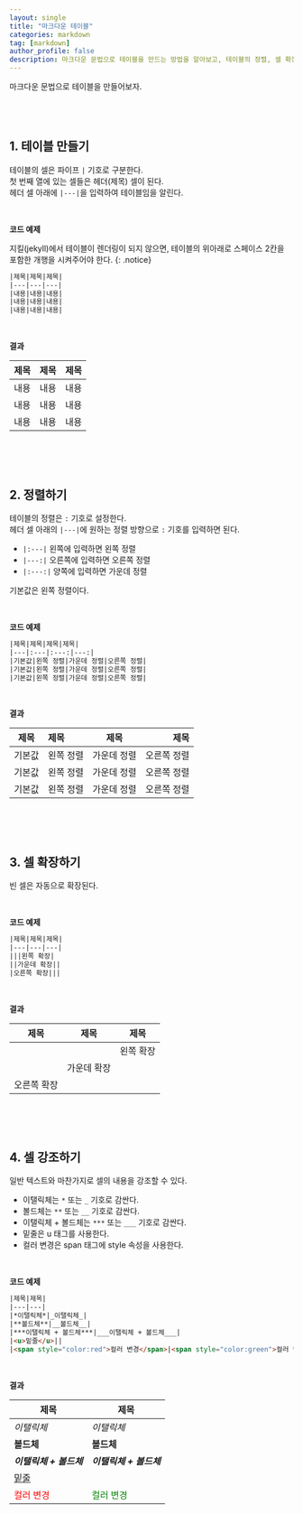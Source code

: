 ```yaml
---
layout: single
title: "마크다운 테이블"
categories: markdown
tag: [markdown]
author_profile: false
description: 마크다운 문법으로 테이블을 만드는 방법을 알아보고, 테이블의 정렬, 셀 확장, 셀 강조 방법을 살펴보겠습니다.
---
```


마크다운 문법으로 테이블을 만들어보자.  
<br>
<br>
<br>

## 1. 테이블 만들기

테이블의 셀은 파이프 <code>|</code> 기호로 구분한다.  
첫 번째 열에 있는 셀들은 헤더(제목) 셀이 된다.  
헤더 셀 아래에 <code>|---|</code>을 입력하여 테이블임을 알린다.

<br>

**코드 예제**

지킬(jekyll)에서 테이블이 렌더링이 되지 않으면, 테이블의 위아래로 스페이스 2칸을 포함한 개행을 시켜주어야 한다.
{: .notice}

```html
|제목|제목|제목|
|---|---|---|
|내용|내용|내용|
|내용|내용|내용|
|내용|내용|내용|
```

<br>

**결과**

|제목|제목|제목|
|---|---|---|
|내용|내용|내용|
|내용|내용|내용|
|내용|내용|내용|

<br>
<br>
<br>

## 2. 정렬하기

테이블의 정렬은 <code>:</code> 기호로 설정한다.  
헤더 셀 아래의 <code>|---|</code>에 원하는 정렬 방향으로 <code>:</code> 기호를 입력하면 된다.

- <code>|:---|</code> 왼쪽에 입력하면 왼쪽 정렬
- <code>|---:|</code> 오른쪽에 입력하면 오른쪽 정렬
- <code>|:---:|</code> 양쪽에 입력하면 가운데 정렬

기본값은 왼쪽 정렬이다.

<br>

**코드 예제**

```html
|제목|제목|제목|제목|
|---|:---|:---:|---:|
|기본값|왼쪽 정렬|가운데 정렬|오른쪽 정렬|
|기본값|왼쪽 정렬|가운데 정렬|오른쪽 정렬|
|기본값|왼쪽 정렬|가운데 정렬|오른쪽 정렬|
```

<br>

**결과**

|제목|제목|제목|제목|
|---|:---|:---:|---:|
|기본값|왼쪽 정렬|가운데 정렬|오른쪽 정렬|
|기본값|왼쪽 정렬|가운데 정렬|오른쪽 정렬|
|기본값|왼쪽 정렬|가운데 정렬|오른쪽 정렬|

<br>
<br>
<br>

## 3. 셀 확장하기

빈 셀은 자동으로 확장된다.

<br>

**코드 예제**

```html
|제목|제목|제목|
|---|---|---|
|||왼쪽 확장|
||가운데 확장||
|오른쪽 확장|||
```

<br>

**결과**

|제목|제목|제목|
|---|---|---|
|||왼쪽 확장|
||가운데 확장||
|오른쪽 확장|||

<br>
<br>
<br>

## 4. 셀 강조하기

일반 텍스트와 마찬가지로 셀의 내용을 강조할 수 있다.

- 이탤릭체는 <code>\*</code> 또는 <code>\_</code> 기호로 감싼다.
- 볼드체는 <code>\*\*</code> 또는 <code>\_\_</code> 기호로 감싼다.
- 이탤릭체 + 볼드체는 <code>\*\*\*</code> 또는 <code>\_\_\_</code> 기호로 감싼다.
- 밑줄은 u 태그를 사용한다.
- 컬러 변경은 span 태그에 style 속성을 사용한다.

<br>

**코드 예제**

```html
|제목|제목|
|---|---|
|*이탤릭체*|_이탤릭체_|
|**볼드체**|__볼드체__|
|***이탤릭체 + 볼드체***|___이탤릭체 + 볼드체___|
|<u>밑줄</u>||
|<span style="color:red">컬러 변경</span>|<span style="color:green">컬러 변경</span>|
```

<br>

**결과**

|제목|제목|
|---|---|
|*이탤릭체*|_이탤릭체_|
|**볼드체**|__볼드체__|
|***이탤릭체 + 볼드체***|___이탤릭체 + 볼드체___|
|<u>밑줄</u>||
|<span style="color:red">컬러 변경</span>|<span style="color:green">컬러 변경</span>|
